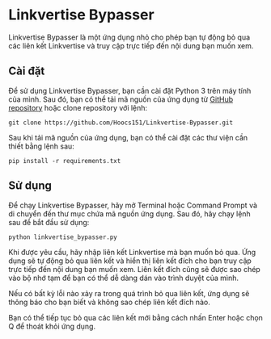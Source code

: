 # Linkvertise Bypasser

Linkvertise Bypasser là một ứng dụng nhỏ cho phép bạn tự động bỏ qua các liên kết Linkvertise và truy cập trực tiếp đến nội dung bạn muốn xem. 

## Cài đặt

Để sử dụng Linkvertise Bypasser, bạn cần cài đặt Python 3 trên máy tính của mình. Sau đó, bạn có thể tải mã nguồn của ứng dụng từ [GitHub repository](https://github.com/Hoocs151/Linkvertise-Bypasser) hoặc clone repository với lệnh:

```
git clone https://github.com/Hoocs151/Linkvertise-Bypasser.git
```

Sau khi tải mã nguồn của ứng dụng, bạn có thể cài đặt các thư viện cần thiết bằng lệnh sau:

```
pip install -r requirements.txt
```

## Sử dụng

Để chạy Linkvertise Bypasser, hãy mở Terminal hoặc Command Prompt và di chuyển đến thư mục chứa mã nguồn ứng dụng. Sau đó, hãy chạy lệnh sau để bắt đầu sử dụng:

```
python linkvertise_bypasser.py
```

Khi được yêu cầu, hãy nhập liên kết Linkvertise mà bạn muốn bỏ qua. Ứng dụng sẽ tự động bỏ qua liên kết và hiển thị liên kết đích cho bạn truy cập trực tiếp đến nội dung bạn muốn xem. Liên kết đích cũng sẽ được sao chép vào bộ nhớ tạm để bạn có thể dễ dàng dán vào trình duyệt của mình.

Nếu có bất kỳ lỗi nào xảy ra trong quá trình bỏ qua liên kết, ứng dụng sẽ thông báo cho bạn biết và không sao chép liên kết đích nào.

Bạn có thể tiếp tục bỏ qua các liên kết mới bằng cách nhấn Enter hoặc chọn Q để thoát khỏi ứng dụng.
